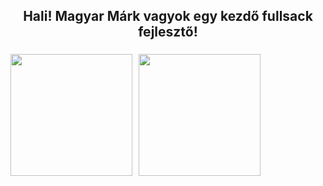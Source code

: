 <h2 align="center">Hali! Magyar Márk vagyok egy kezdő fullsack fejlesztő!</h2>

###


<div style="display: flex; gap: 10px;">
  <img src="https://github-readme-stats.vercel.app/api?username=MagyarMark&theme=dracula&show_icons=true&card_width=400" height="195" />
  <div align="center">
  <img src="https://github-readme-stats.vercel.app/api/top-langs?username=MagyarMark&layout=compact&langs_count=8&card_width=400&theme=dracula" height="195" />
</div>

</div>


<!--
**username/username** is a ✨ _special_ ✨ repository because its `README.md` (this file) appears on your GitHub profile.

Here are some ideas to get you started:

- 🔭 I’m currently working on ...
- 🌱 I’m currently learning ...
- 👯 I’m looking to collaborate on ...
- 🤔 I’m looking for help with ...
- 💬 Ask me about ...
- 📫 How to reach me: ...
- 😄 Pronouns: ...
- ⚡ Fun fact: ...
-->

